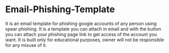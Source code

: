 # Email-Phishing-Template
It is an email template for phishing google accounts of any person using spear phishing. It is a template you can attach in email and with the button you can attach your phishing page link to get access of the account you want. It is built only for educational purposes, owner will not be responsible for any misuse of it.
